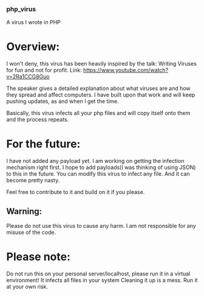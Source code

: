 ### php_virus
A virus I wrote in PHP

# Overview:

I won't deny, this virus has been heavily inspired by the talk: 
Writing Viruses for fun and not for profit.
Link: https://www.youtube.com/watch?v=2Ra1CCG8Guo

The speaker gives a detailed explanation about what viruses are and how they spread and affect computers.
I have built upon that work and will keep pushing updates, as and when I get the time. 

Basically, this virus infects all your php files and will copy itself onto them and the process repeats.

# For the future:
I have not added any payload yet. I am working on getting the infection mechanism right first. I hope to add payloads(I was thinking of using JSON) to this in the future.
You can modify this virus to infect any file. And it can become pretty nasty.

Feel free to contribute to it and build on it if you please.

## Warning:

Please do not use this virus to cause any harm. I am not responsible for any misuse of the code.

# Please note:
Do not run this on your personal server/localhost, please run it in a virtual environment! It infects all files in your system
Cleaning it up is a mess. Run it at your own risk.

